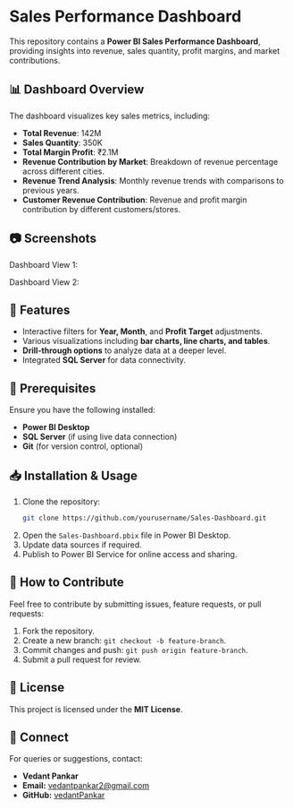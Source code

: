 # Sales Performance Dashboard

This repository contains a **Power BI Sales Performance Dashboard**, providing insights into revenue, sales quantity, profit margins, and market contributions.

## 📊 Dashboard Overview
The dashboard visualizes key sales metrics, including:
- **Total Revenue**: 142M
- **Sales Quantity**: 350K
- **Total Margin Profit**: ₹2.1M
- **Revenue Contribution by Market**: Breakdown of revenue percentage across different cities.
- **Revenue Trend Analysis**: Monthly revenue trends with comparisons to previous years.
- **Customer Revenue Contribution**: Revenue and profit margin contribution by different customers/stores.

## 📷 Screenshots

Dashboard View 1:


Dashboard View 2:

## 🚀 Features
- Interactive filters for **Year, Month**, and **Profit Target** adjustments.
- Various visualizations including **bar charts, line charts, and tables**.
- **Drill-through options** to analyze data at a deeper level.
- Integrated **SQL Server** for data connectivity.

## 🔧 Prerequisites
Ensure you have the following installed:
- **Power BI Desktop**
- **SQL Server** (if using live data connection)
- **Git** (for version control, optional)

## 📥 Installation & Usage
1. Clone the repository:
   ```sh
   git clone https://github.com/yourusername/Sales-Dashboard.git
   ```
2. Open the `Sales-Dashboard.pbix` file in Power BI Desktop.
3. Update data sources if required.
4. Publish to Power BI Service for online access and sharing.

## 📌 How to Contribute
Feel free to contribute by submitting issues, feature requests, or pull requests:
1. Fork the repository.
2. Create a new branch: `git checkout -b feature-branch`.
3. Commit changes and push: `git push origin feature-branch`.
4. Submit a pull request for review.

## 📄 License
This project is licensed under the **MIT License**.

## 🤝 Connect
For queries or suggestions, contact:
- **Vedant Pankar**
- **Email:** vedantpankar2@gmail.com
- **GitHub:** [vedantPankar](https://github.com/vedantPankar)

